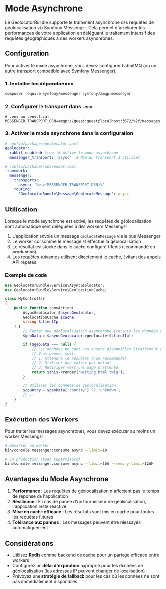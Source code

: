 # Mode Asynchrone

Le GeolocatorBundle supporte le traitement asynchrone des requêtes de géolocalisation via Symfony Messenger. Cela permet d'améliorer les performances de votre application en déléguant le traitement intensif des requêtes géographiques à des workers asynchrones.

## Configuration

Pour activer le mode asynchrone, vous devez configurer RabbitMQ (ou un autre transport compatible avec Symfony Messenger).

### 1. Installer les dépendances

```bash
composer require symfony/messenger symfony/amqp-messenger
```

### 2. Configurer le transport dans `.env`

```dotenv
# .env ou .env.local
MESSENGER_TRANSPORT_DSN=amqp://guest:guest@localhost:5672/%2f/messages
```

### 3. Activer le mode asynchrone dans la configuration

```yaml
# config/packages/geolocator.yaml
geolocator:
  rabbit_enabled: true  # Active le mode asynchrone
  messenger_transport: 'async'  # Nom du transport à utiliser

# config/packages/messenger.yaml
framework:
  messenger:
    transports:
      async: '%env(MESSENGER_TRANSPORT_DSN)%'
    routing:
      'GeolocatorBundle\Message\GeolocateMessage': async
```

## Utilisation

Lorsque le mode asynchrone est activé, les requêtes de géolocalisation sont automatiquement déléguées à des workers Messenger :

1. L'application envoie un message `GeolocateMessage` via le bus Messenger
2. Le worker consomme le message et effectue la géolocalisation
3. Le résultat est stocké dans le cache configuré (Redis recommandé en production)
4. Les requêtes suivantes utilisent directement le cache, évitant des appels API répétés

### Exemple de code

```php
use GeolocatorBundle\Service\AsyncGeolocator;
use GeolocatorBundle\Service\GeolocationCache;

class MyController
{
    public function someAction(
        AsyncGeolocator $asyncGeolocator,
        GeolocationCache $cache,
        string $clientIp
    ) {
        // Tenter une géolocalisation asynchrone (renvoie les données du cache si disponibles)
        $geoData = $asyncGeolocator->geolocate($clientIp);

        if ($geoData === null) {
            // Les données ne sont pas encore disponibles (traitement asynchrone en cours)
            // Vous pouvez soit:
            // 1. Attendre le résultat (non recommandé)
            // 2. Utiliser une valeur par défaut
            // 3. Rediriger vers une page d'attente
            return $this->render('waiting.html.twig');
        }

        // Utiliser les données de géolocalisation
        $country = $geoData['country'] ?? 'unknown';
        // ...
    }
}
```

## Exécution des Workers

Pour traiter les messages asynchrones, vous devez exécuter au moins un worker Messenger :

```bash
# Démarrer un worker
bin/console messenger:consume async --limit=10

# En production (avec supervisord)
bin/console messenger:consume async --limit=200 --memory-limit=128M
```

## Avantages du Mode Asynchrone

1. **Performance** : Les requêtes de géolocalisation n'affectent pas le temps de réponse de l'application
2. **Résilience** : En cas de panne d'un fournisseur de géolocalisation, l'application reste réactive
3. **Mise en cache efficace** : Les résultats sont mis en cache pour toutes les requêtes futures
4. **Tolérance aux pannes** : Les messages peuvent être réessayés automatiquement

## Considérations

- Utilisez **Redis** comme backend de cache pour un partage efficace entre workers
- Configurez un **délai d'expiration** approprié pour les données de géolocalisation (les adresses IP peuvent changer de localisation)
- Prévoyez une **stratégie de fallback** pour les cas où les données ne sont pas immédiatement disponibles
